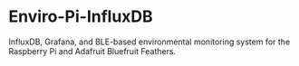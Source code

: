 # Enviro-Pi-InfluxDB
InfluxDB, Grafana, and BLE-based environmental monitoring system for the Raspberry Pi and Adafruit Bluefruit Feathers.
